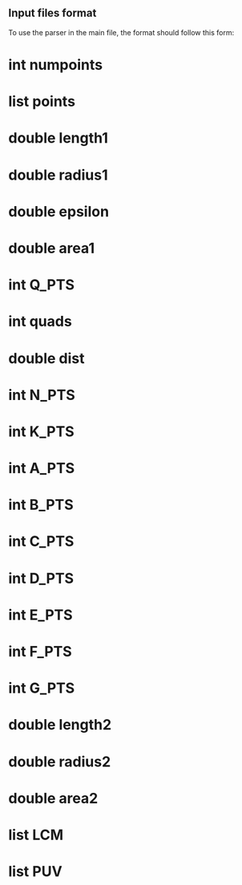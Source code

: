 ## Input files format

To use the parser in the main file, the format should follow this form:

# int numpoints
# list points
# double length1
# double radius1
# double epsilon
# double area1
# int Q_PTS
# int quads
# double dist
# int N_PTS
# int K_PTS
# int A_PTS
# int B_PTS
# int C_PTS
# int D_PTS
# int E_PTS
# int F_PTS
# int G_PTS
# double length2
# double radius2
# double area2
# list LCM
# list PUV